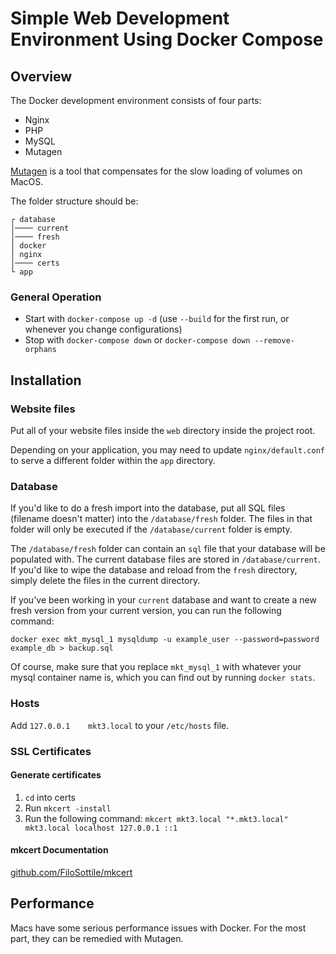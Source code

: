 # Simple Web Development Environment Using Docker Compose

## Overview
The Docker development environment consists of four parts:
 - Nginx
 - PHP
 - MySQL
 - Mutagen

[Mutagen](https://mutagen.io/) is a tool that compensates for the slow loading
of volumes on MacOS.

The folder structure should be:

```
┌ database
│──── current
│──── fresh
│ docker
│ nginx
│──── certs
└ app
```

### General Operation
 - Start with `docker-compose up -d` (use `--build` for the first run, or
   whenever you change configurations)
 - Stop with `docker-compose down` or `docker-compose down --remove-orphans`

## Installation

### Website files
Put all of your website files inside the `web` directory inside the project
root.

Depending on your application, you may need to update `nginx/default.conf` to
serve a different folder within the `app` directory.

### Database

If you'd like to do a fresh import into the database, put all SQL files
(filename doesn't matter) into the `/database/fresh` folder. The files in that
folder will only be executed if the `/database/current` folder is empty.

The `/database/fresh` folder can contain an `sql` file that your database will
be populated with. The current database files are stored in `/database/current`.
If you'd like to wipe the database and reload from the `fresh` directory, simply
delete the files in the current directory.

If you've been working in your `current` database and want to create a new fresh
version from your current version, you can run the following command:

`docker exec mkt_mysql_1 mysqldump -u example_user --password=password example_db > backup.sql`

Of course, make sure that you replace `mkt_mysql_1` with whatever your mysql
container name is, which you can find out by running `docker stats`.

### Hosts
Add `127.0.0.1    mkt3.local` to your `/etc/hosts` file.

### SSL Certificates

#### Generate certificates
1. `cd` into certs
2. Run `mkcert -install`
3. Run the following command: `mkcert mkt3.local "*.mkt3.local" mkt3.local
localhost 127.0.0.1 ::1`

#### mkcert Documentation
[github.com/FiloSottile/mkcert](https://github.com/FiloSottile/mkcert)

## Performance
Macs have some serious performance issues with Docker. For the most part, they
can be remedied with Mutagen.
